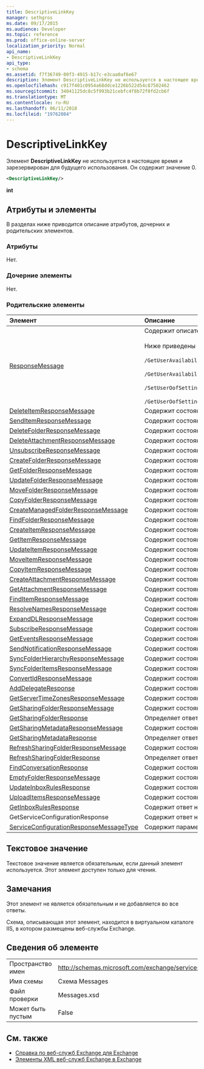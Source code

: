 ```yaml
---
title: DescriptiveLinkKey
manager: sethgros
ms.date: 09/17/2015
ms.audience: Developer
ms.topic: reference
ms.prod: office-online-server
localization_priority: Normal
api_name:
- DescriptiveLinkKey
api_type:
- schema
ms.assetid: f7f36749-00f3-4915-b17c-e3caa0af6e67
description: Элемент DescriptiveLinkKey не используется в настоящее время и зарезервирован для будущего использования. Он содержит значение 0.
ms.openlocfilehash: c917f401c0954a68ddce1226b522d54c87502462
ms.sourcegitcommit: 34041125dc8c5f993b21cebfc4f8b72f0fd2cb6f
ms.translationtype: MT
ms.contentlocale: ru-RU
ms.lasthandoff: 06/11/2018
ms.locfileid: "19762084"
---
```

# <a name="descriptivelinkkey"></a>DescriptiveLinkKey

Элемент **DescriptiveLinkKey** не используется в настоящее время и зарезервирован для будущего использования. Он содержит значение 0. 
  
```XML
<DescriptiveLinkKey/>
```

 **int**
## <a name="attributes-and-elements"></a>Атрибуты и элементы

В разделах ниже приводится описание атрибутов, дочерних и родительских элементов.
  
### <a name="attributes"></a>Атрибуты

Нет.
  
### <a name="child-elements"></a>Дочерние элементы

Нет.
  
### <a name="parent-elements"></a>Родительские элементы

|**Элемент**|**Описание**|
|:-----|:-----|
|[ResponseMessage](responsemessage.md) <br/> | Содержит описательные сведения о состоянии ответа.  <br/><br/>Ниже приведены некоторые возможные выражения XPath для этого элемента.<br/><br/>  `/GetUserAvailabilityResponse/FreeBusyResponseArray/FreeBusyResponse/ResponseMessage` <br/><br/>`/GetUserAvailabilityResponse/SuggestionsResponse/ResponseMessage` <br/><br/>`/SetUserOofSettingsResponse/ResponseMessage` <br/><br/>`/GetUserOofSettingsResponse/ResponseMessage` <br/> |
|[DeleteItemResponseMessage](deleteitemresponsemessage.md) <br/> |Содержит состояние и результат одного запроса **DeleteItem** .  <br/> |
|[SendItemResponseMessage](senditemresponsemessage.md) <br/> |Содержит состояние и результат одного запроса **SendItem** .  <br/> |
|[DeleteFolderResponseMessage](deletefolderresponsemessage.md) <br/> |Содержит состояние и результат одного запроса **DeleteFolder** .  <br/> |
|[DeleteAttachmentResponseMessage](deleteattachmentresponsemessage.md) <br/> |Содержит состояние и результат одного запроса **DeleteAttachment** .  <br/> |
|[UnsubscribeResponseMessage](unsubscriberesponsemessage.md) <br/> |Содержит состояние и результат одного запроса **отказа от подписки** .  <br/> |
|[CreateFolderResponseMessage](createfolderresponsemessage.md) <br/> |Содержит состояние и результат одного запроса **CreateFolder** .  <br/> |
|[GetFolderResponseMessage](getfolderresponsemessage.md) <br/> |Содержит состояние и результат одного запроса **GetFolder** .  <br/> |
|[UpdateFolderResponseMessage](updatefolderresponsemessage.md) <br/> |Содержит состояние и результат одного запроса **UpdateFolder** .  <br/> |
|[MoveFolderResponseMessage](movefolderresponsemessage.md) <br/> |Содержит состояние и результат одного запроса **MoveFolder** .  <br/> |
|[CopyFolderResponseMessage](copyfolderresponsemessage.md) <br/> |Содержит состояние и результат одного запроса **CopyFolder** .  <br/> |
|[CreateManagedFolderResponseMessage](createmanagedfolderresponsemessage.md) <br/> |Содержит состояние и результат одного запроса **CreateManagedFolder** .  <br/> |
|[FindFolderResponseMessage](findfolderresponsemessage.md) <br/> |Содержит состояние и результат одного запроса **FindFolder** .  <br/> |
|[CreateItemResponseMessage](createitemresponsemessage.md) <br/> |Содержит состояние и результат одного запроса **CreateItem** .  <br/> |
|[GetItemResponseMessage](getitemresponsemessage.md) <br/> |Содержит состояние и результат одного запроса **GetItem** .  <br/> |
|[UpdateItemResponseMessage](updateitemresponsemessage.md) <br/> |Содержит состояние и результат одного запроса **UpdateItem** .  <br/> |
|[MoveItemResponseMessage](moveitemresponsemessage.md) <br/> |Содержит состояние и результат одного запроса **MoveItem** .  <br/> |
|[CopyItemResponseMessage](copyitemresponsemessage.md) <br/> |Содержит состояние и результат одного запроса **CopyItem** .  <br/> |
|[CreateAttachmentResponseMessage](createattachmentresponsemessage.md) <br/> |Содержит состояние и результат одного запроса **CreateAttachment** .  <br/> |
|[GetAttachmentResponseMessage](getattachmentresponsemessage.md) <br/> |Содержит состояние и результат одного запроса **GetAttachment** .  <br/> |
|[FindItemResponseMessage](finditemresponsemessage.md) <br/> |Содержит состояние и результат одного запроса **FindItem** .  <br/> |
|[ResolveNamesResponseMessage](resolvenamesresponsemessage.md) <br/> |Содержит состояние и результат запроса **ResolveNames** .  <br/> |
|[ExpandDLResponseMessage](expanddlresponsemessage.md) <br/> |Содержит состояние и результат одного запроса **ExpandDL** .  <br/> |
|[SubscribeResponseMessage](subscriberesponsemessage.md) <br/> |Содержит состояние и результат одного запроса **подписаться** .  <br/> |
|[GetEventsResponseMessage](geteventsresponsemessage.md) <br/> |Содержит состояние и результат одного запроса **GetEvents** .  <br/> |
|[SendNotificationResponseMessage](sendnotificationresponsemessage.md) <br/> |Содержит состояние и результат одного запроса **SendNotification** .  <br/> |
|[SyncFolderHierarchyResponseMessage](syncfolderhierarchyresponsemessage.md) <br/> |Содержит состояние и результат запроса **SyncFolderHierarchy** .  <br/> |
|[SyncFolderItemsResponseMessage](syncfolderitemsresponsemessage.md) <br/> |Содержит состояние и результат запроса **SyncFolderItems** .  <br/> |
|[ConvertIdResponseMessage](convertidresponsemessage.md) <br/> |Содержит состояние и результат запроса **ConvertId** .  <br/> |
|[AddDelegateResponse](adddelegateresponse.md) <br/> |Содержит состояние и результат запроса **AddDelegate** .  <br/> |
|[GetServerTimeZonesResponseMessage](getservertimezonesresponsemessage.md) <br/> |Содержит состояние и результат запроса **GetServerTimeZones** .  <br/> |
|[GetSharingFolderResponseMessage](getsharingfolderresponsemessage.md) <br/> |Содержит состояние и результат запроса **GetSharingFolder** .  <br/> |
|[GetSharingFolderResponse](getsharingfolderresponse.md) <br/> |Определяет ответ на запрос **GetSharingFolder** .  <br/> |
|[GetSharingMetadataResponseMessage](getsharingmetadataresponsemessage.md) <br/> |Содержит состояние и результат запроса **GetSharingMetadata** .  <br/> |
|[GetSharingMetadataResponse](getsharingmetadataresponse.md) <br/> |Определяет ответ на запрос **GetSharingMetadata** .  <br/> |
|[RefreshSharingFolderResponseMessage](refreshsharingfolderresponsemessage.md) <br/> |Содержит состояние и результат запроса **RefreshSharingFolder** .  <br/> |
|[RefreshSharingFolderResponse](refreshsharingfolderresponse.md) <br/> |Определяет ответ на запрос **RefreshSharingFolder** .  <br/> |
|[FindConversationResponse](findconversationresponse.md) <br/> |Содержит состояние и результаты **FindConversation** ответа.  <br/> |
|[EmptyFolderResponseMessage](emptyfolderresponsemessage.md) <br/> |Содержит состояние и результат одного запроса **EmptyFolder** .  <br/> |
|[UpdateInboxRulesResponse](updateinboxrulesresponse.md) <br/> |Содержит состояние и результат запроса **UpdateInboxRules** .  <br/> |
|[UploadItemsResponseMessage](uploaditemsresponsemessage.md) <br/> |Содержит состояние и результат запроса **UploadItemsResponse** .  <br/> |
|[GetInboxRulesResponse](getinboxrulesresponse.md) <br/> |Содержит ответ на запрос **GetInboxRules** .  <br/> |
|GetServiceConfigurationResponse  <br/> |Содержит ответ на запрос **GetServiceConfiguration** .  <br/> |
|[ServiceConfigurationResponseMessageType](serviceconfigurationresponsemessagetype.md) <br/> |Содержит параметры конфигурации службы.  <br/> |
   
## <a name="text-value"></a>Текстовое значение

Текстовое значение является обязательным, если данный элемент используется. Этот элемент доступен только для чтения.
  
## <a name="remarks"></a>Замечания

Этот элемент не является обязательным и не добавляется во все ответы.
  
Схема, описывающая этот элемент, находится в виртуальном каталоге IIS, в котором размещены веб-службы Exchange.
  
## <a name="element-information"></a>Сведения об элементе

|||
|:-----|:-----|
|Пространство имен  <br/> |http://schemas.microsoft.com/exchange/services/2006/messages  <br/> |
|Имя схемы  <br/> |Схема Messages  <br/> |
|Файл проверки  <br/> |Messages.xsd  <br/> |
|Может быть пустым  <br/> |False  <br/> |
   
## <a name="see-also"></a>См. также

- [Справка по веб-служб Exchange для Exchange](ews-reference-for-exchange.md) 
- [Элементы XML веб-служб Exchange в Exchange](ews-xml-elements-in-exchange.md)

